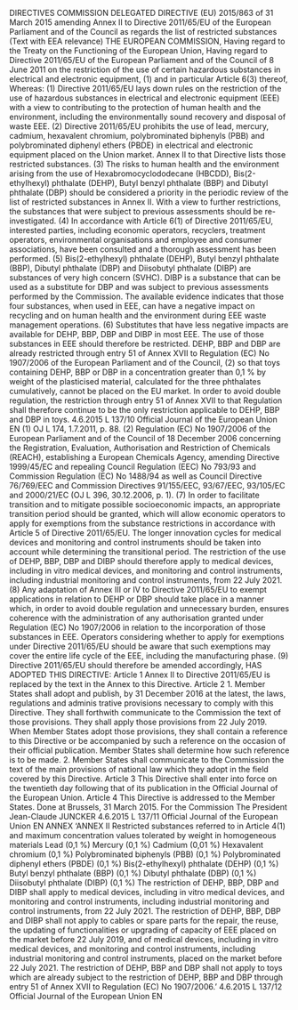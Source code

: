 DIRECTIVES COMMISSION DELEGATED DIRECTIVE (EU) 2015/863 of 31 March 2015 amending Annex II to Directive 2011/65/EU of the European Parliament and of the Council as regards the list of restricted substances (Text with EEA relevance) THE EUROPEAN COMMISSION, Having regard to the Treaty on the Functioning of the European Union, Having regard to Directive 2011/65/EU of the European Parliament and of the Council of 8 June 2011 on the restriction of the use of certain hazardous substances in electrical and electronic equipment, (1) and in particular Article 6(3) thereof, Whereas: (1) Directive 2011/65/EU lays down rules on the restriction of the use of hazardous substances in electrical and electronic equipment (EEE) with a view to contributing to the protection of human health and the environment, including the environmentally sound recovery and disposal of waste EEE. (2) Directive 2011/65/EU prohibits the use of lead, mercury, cadmium, hexavalent chromium, polybrominated biphenyls (PBB) and polybrominated diphenyl ethers (PBDE) in electrical and electronic equipment placed on the Union market. Annex II to that Directive lists those restricted substances. (3) The risks to human health and the environment arising from the use of Hexabromocyclododecane (HBCDD), Bis(2-ethylhexyl) phthalate (DEHP), Butyl benzyl phthalate (BBP) and Dibutyl phthalate (DBP) should be considered a priority in the periodic review of the list of restricted substances in Annex II.
With a view to further restrictions, the substances that were subject to previous assessments should be re-investigated. (4) In accordance with Article 6(1) of Directive 2011/65/EU, interested parties, including economic operators, recyclers, treatment operators, environmental organisations and employee and consumer associations, have been consulted and a thorough assessment has been performed. (5) Bis(2-ethylhexyl) phthalate (DEHP), Butyl benzyl phthalate (BBP), Dibutyl phthalate (DBP) and Diisobutyl phthalate (DIBP) are substances of very high concern (SVHC). DIBP is a substance that can be used as a substitute for DBP and was subject to previous assessments performed by the Commission. The available evidence indicates that those four substances, when used in EEE, can have a negative impact on recycling and on human health and the environment during EEE waste management operations. (6) Substitutes that have less negative impacts are available for DEHP, BBP, DBP and DIBP in most EEE. The use of those substances in EEE should therefore be restricted. DEHP, BBP and DBP are already restricted through entry 51 of Annex XVII to Regulation (EC) No 1907/2006 of the European Parliament and of the Council, (2) so that toys containing DEHP, BBP or DBP in a concentration greater than 0,1 % by weight of the plasticised material, calculated for the three phthalates cumulatively, cannot be placed on the EU market.
In order to avoid double regulation, the restriction through entry 51 of Annex XVII to that Regulation shall therefore continue to be the only restriction applicable to DEHP, BBP and DBP in toys. 4.6.2015 L 137/10 Official Journal of the European Union EN (1) OJ L 174, 1.7.2011, p. 88. (2) Regulation (EC) No 1907/2006 of the European Parliament and of the Council of 18 December 2006 concerning the Registration, Evaluation, Authorisation and Restriction of Chemicals (REACH), establishing a European Chemicals Agency, amending Directive 1999/45/EC and repealing Council Regulation (EEC) No 793/93 and Commission Regulation (EC) No 1488/94 as well as Council Directive 76/769/EEC and Commission Directives 91/155/EEC, 93/67/EEC, 93/105/EC and 2000/21/EC (OJ L 396, 30.12.2006, p. 1). (7) In order to facilitate transition and to mitigate possible socioeconomic impacts, an appropriate transition period should be granted, which will allow economic operators to apply for exemptions from the substance restrictions in accordance with Article 5 of Directive 2011/65/EU. The longer innovation cycles for medical devices and monitoring and control instruments should be taken into account while determining the transitional period. The restriction of the use of DEHP, BBP, DBP and DIBP should therefore apply to medical devices, including in vitro medical devices, and monitoring and control instruments, including industrial monitoring and control instruments, from 22 July 2021.
(8) Any adaptation of Annex III or IV to Directive 2011/65/EU to exempt applications in relation to DEHP or DBP should take place in a manner which, in order to avoid double regulation and unnecessary burden, ensures coherence with the administration of any authorisation granted under Regulation (EC) No 1907/2006 in relation to the incorporation of those substances in EEE. Operators considering whether to apply for exemptions under Directive 2011/65/EU should be aware that such exemptions may cover the entire life cycle of the EEE, including the manufacturing phase. (9) Directive 2011/65/EU should therefore be amended accordingly, HAS ADOPTED THIS DIRECTIVE: Article 1 Annex II to Directive 2011/65/EU is replaced by the text in the Annex to this Directive. Article 2 1. Member States shall adopt and publish, by 31 December 2016 at the latest, the laws, regulations and adminis­ trative provisions necessary to comply with this Directive. They shall forthwith communicate to the Commission the text of those provisions. They shall apply those provisions from 22 July 2019. When Member States adopt those provisions, they shall contain a reference to this Directive or be accompanied by such a reference on the occasion of their official publication. Member States shall determine how such reference is to be made. 2. Member States shall communicate to the Commission the text of the main provisions of national law which they adopt in the field covered by this Directive.
Article 3 This Directive shall enter into force on the twentieth day following that of its publication in the Official Journal of the European Union. Article 4 This Directive is addressed to the Member States. Done at Brussels, 31 March 2015. For the Commission The President Jean-Claude JUNCKER 4.6.2015 L 137/11 Official Journal of the European Union EN ANNEX ‘ANNEX II Restricted substances referred to in Article 4(1) and maximum concentration values tolerated by weight in homogeneous materials Lead (0,1 %) Mercury (0,1 %) Cadmium (0,01 %) Hexavalent chromium (0,1 %) Polybrominated biphenyls (PBB) (0,1 %) Polybrominated diphenyl ethers (PBDE) (0,1 %) Bis(2-ethylhexyl) phthalate (DEHP) (0,1 %) Butyl benzyl phthalate (BBP) (0,1 %) Dibutyl phthalate (DBP) (0,1 %) Diisobutyl phthalate (DIBP) (0,1 %) The restriction of DEHP, BBP, DBP and DIBP shall apply to medical devices, including in vitro medical devices, and monitoring and control instruments, including industrial monitoring and control instruments, from 22 July 2021. The restriction of DEHP, BBP, DBP and DIBP shall not apply to cables or spare parts for the repair, the reuse, the updating of functionalities or upgrading of capacity of EEE placed on the market before 22 July 2019, and of medical devices, including in vitro medical devices, and monitoring and control instruments, including industrial monitoring and control instruments, placed on the market before 22 July 2021.
The restriction of DEHP, BBP and DBP shall not apply to toys which are already subject to the restriction of DEHP, BBP and DBP through entry 51 of Annex XVII to Regulation (EC) No 1907/2006.’ 4.6.2015 L 137/12 Official Journal of the European Union EN